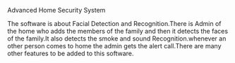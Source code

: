 Advanced Home Security System

The software is about Facial Detection and Recognition.There is Admin of the home who adds the members of the family and then it detects the faces of the family.It also detects the smoke and sound Recognition.whenever an other person comes to home the admin gets the alert call.There are many other features to be added to this software.
